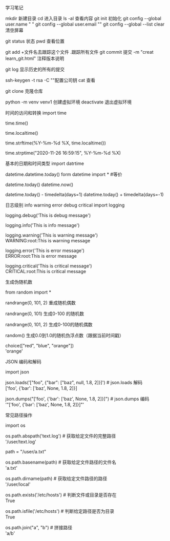 学习笔记

mkdir 新建目录
cd       进入目录
ls -al  查看内容
git init 初始化
git config --global user.name " "
git config --global user.email ""
git config --global --list
clear 清空屏幕

git status 状态
pwd 查看位置

git add +文件名去跟踪这个文件     .跟踪所有文件
git commit 提交 -m "creat learn_git.html" 注释版本说明

git log 显示历史的所有的提交

ssh-keygen -t rsa -C ""配置公司钥
cat 查看

git clone 克隆仓库


python -m venv venv1 创建虚拟环境
deactivate 退出虚拟环境

时间的访问和转换
import time

time.time()

time.localtime()

time.strftime(%Y-%m-%d %X, time.localtime())

time.strptime("2020-11-26 16:59:15", %Y-%m-%d %X)

基本的日期和时间类型
import datrtime

datetime.datetime.today()
form datetime import *  #等价

datetime.today()
datetime.now()

datetime.today() - timedelta(days=1)
datetime.today() + timedelta(days=-1)

日志级别
info
warning
error
debug
critical
import logging                                                                                                                                                           

logging.debug('This is debug message')                                                                                                                                   

logging.info('This is info message')                                                                                                                                     

logging.warning('This is warning message')                                                                                                                               
	WARNING:root:This is warning message

logging.error('This is error message')                                                                                                                                   
	ERROR:root:This is error message

logging.critical('This is critical message')                                                                                                                             
	CRITICAL:root:This is critical message
	
生成伪随机数

from random import *

randrange(0, 101, 2)  重成随机偶数                                                    

randrange(0, 101)   生成0-100 的随机数                                              

randrange(0, 101, 2)  生成0-100的随机偶数                                            

random() 生成0.0到1.0的随机伪浮点数（跟据当前时间戳）                                

choice(["red", "blue", "orange"])                                                      
'orange'

JSON 编码和解码

import json
    
json.loads('["foo", {"bar": ["baz", null, 1.8, 2]}]')       # json.loads 解码                      
['foo', {'bar': ['baz', None, 1.8, 2]}]

json.dumps("['foo', {'bar': ['baz', None, 1.8, 2]}]")       # json.dumps 编码                  
'"[\'foo\', {\'bar\': [\'baz\', None, 1.8, 2]}]"'

常见路径操作

import os                                                              

os.path.abspath('text.log')               # 获取给定文件的完整路径                            
'/user/text.log'

path = "/user/a.txt"                                     

os.path.basename(path)                     # 获取给定文件路径的文件名                 
'a.txt'

os.path.dirname(path)                      # 获取给定文件路径的路径      
'/user/local'

os.path.exists('/etc/hosts')               # 判断文件或目录是否存在        
True

os.path.isfile('/etc/hosts')                # 判断给定路径是否为目录                
True

os.path.join("a", "b")                      # 拼接路径       
'a/b' 

